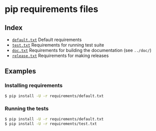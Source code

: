 # pip requirements files

## Index

- [`default.txt`](default.txt)
  Default requirements
- [`test.txt`](test.txt)
  Requirements for running test suite
- [`doc.txt`](doc.txt)
  Requirements for building the documentation (see `../doc/`)
- [`release.txt`](release.txt)
  Requirements for making releases

## Examples

### Installing requirements

```bash
$ pip install -U -r requirements/default.txt
```

### Running the tests

```bash
$ pip install -U -r requirements/default.txt
$ pip install -U -r requirements/test.txt
```
